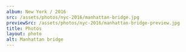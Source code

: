 ```yaml
---
album: New York / 2016
src: /assets/photos/nyc-2016/manhattan-bridge.jpg
previewSrc: /assets/photos/nyc-2016/manhattan-bridge-preview.jpg
title: Photos
layout: photo
alt: Manhattan bridge
---
```

